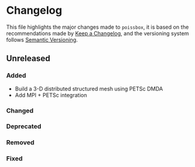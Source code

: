 # Changelog

This file highlights the major changes made to `poissbox`, it is based on the recommendations made
by [Keep a Changelog](https://keepachangelog.com/en/1.1.0/), and the versioning system follows
[Semantic Versioning](https://semver.org/spec/v2.0.0.html).

## Unreleased

### Added

- Build a 3-D distributed structured mesh using PETSc DMDA
- Add MPI + PETSc integration

### Changed
### Deprecated
### Removed
### Fixed
